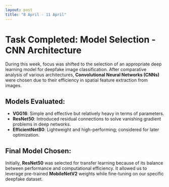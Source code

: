 ```yaml
---
layout: post
title: "8 April - 11 April"
---
```


# Task Completed: Model Selection - CNN Architecture

During this week, focus was shifted to the selection of an appropriate deep learning model for deepfake image classification. After comparative analysis of various architectures, **Convolutional Neural Networks (CNNs)** were chosen due to their efficiency in spatial feature extraction from images.

## Models Evaluated:

- **VGG16**: Simple and effective but relatively heavy in terms of parameters.
- **ResNet50**: Introduced residual connections to solve vanishing gradient problems in deep networks.
- **EfficientNetB0**: Lightweight and high-performing; considered for later optimization.

## Final Model Chosen:

Initially, **ResNet50** was selected for transfer learning because of its balance between performance and computational efficiency. It allowed us to leverage pre-trained **MobileNetV2** weights while fine-tuning on our specific deepfake dataset.
